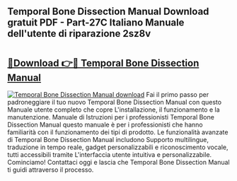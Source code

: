 ## Temporal Bone Dissection Manual Download gratuit PDF - Part-27C Italiano Manuale dell'utente di riparazione 2sz8v

# <h2><a href="http://dfgwpox.blite.top/?on=Temporal+Bone+Dissection+Manual">🔗Download 👉🔴 Temporal Bone Dissection Manual</a></h2>

[![Temporal Bone Dissection Manual download](https://i.imgur.com/lujVjoI.png)](http://dfgwpox.blite.top/?on=Temporal+Bone+Dissection+Manual)
Fai il primo passo per padroneggiare il tuo nuovo Temporal Bone Dissection Manual con questo Manuale utente completo che copre L'installazione, il funzionamento e la manutenzione. Manuale di Istruzioni per i professionisti Temporal Bone Dissection Manual questo manuale è per i professionisti che hanno familiarità con il funzionamento dei tipi di prodotto. Le funzionalità avanzate di Temporal Bone Dissection Manual includono Supporto multilingue, traduzione in tempo reale, gadget personalizzabili e riconoscimento vocale, tutti accessibili tramite L'interfaccia utente intuitiva e personalizzabile. Cominciamo! Contattaci oggi e lascia che Temporal Bone Dissection Manual ti guidi attraverso il processo.
